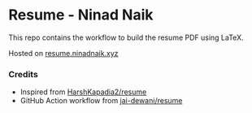 # Resume - Ninad Naik

This repo contains the workflow to build the resume PDF using LaTeX.

Hosted on [resume.ninadnaik.xyz](https://resume.ninadnaik.xyz)

### Credits

- Inspired from [HarshKapadia2/resume](https://github.com/HarshKapadia2/resume)
- GitHub Action workflow from [jai-dewani/resume](https://github.com/jai-dewani/resume)
